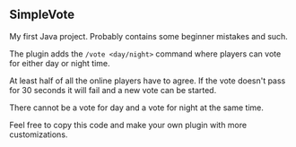 ## SimpleVote

My first Java project. Probably contains some beginner mistakes and such.

The plugin adds the `/vote <day/night>` command where players can vote for either day or night time.

At least half of all the online players have to agree. If the vote doesn't pass for 30 seconds it will fail and a new vote can be started.

There cannot be a vote for day and a vote for night at the same time.

Feel free to copy this code and make your own plugin with more customizations.
